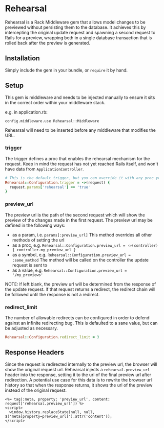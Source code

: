 # Rehearsal

Rehearsal is a Rack Middleware gem that allows model changes to be previewed without persisting them to the database.
It achieves this by intercepting the original update request and spawning a second request to Rails for a preview,
wrapping both in a single database transaction that is rolled back after the preview is generated.

## Installation

Simply include the gem in your bundle, or `require` it by hand.

## Setup

This gem is middleware and needs to be injected manually to ensure it sits in the correct order within your middleware stack.

e.g. in application.rb:

```
config.middleware.use Rehearsal::Middleware

```

Rehearsal will need to be inserted before any middleware that modifies the URL.

### trigger

The trigger defines a proc that enables the rehearsal mechanism for the request. Keep in mind the request has not yet
reached Rails itself, and won't have data from `ApplicationController`.

```ruby
# This is the default trigger, but you can override it with any proc you want
Rehearsal::Configuration.trigger = ->(request) {
  request.params['rehearsal'] == 'true'
}
```

### preview_url

The preview url is the path of the second request which will show the preview of the changes made in the first request.
The preview url may be defined in the following ways:

- as a param, i.e. `params[:preview_url]` This method overrides all other methods of setting the url
- as a proc, e.g. `Rehearsal::Configuration.preview_url = ->(controller) { controller.my_preview_url }`
- as a symbol, e.g. `Rehearsal::Configuration.preview_url = :some_method` The method will be called on the controller the update request is sent to
- as a value, e.g. `Rehearsal::Configuration.preview_url = '/my_previews'`

NOTE: If left blank, the preview url will be determined from the response of the update request. If that request returns
a redirect, the redirect chain will be followed until the response is not a redirect.

### redirect_limit

The number of allowable redirects can be configured in order to defend against an infinite redirecting bug. This is
defaulted to a sane value, but can be adjusted as necessary.

```ruby
Rehearsal::Configuration.redirect_limit = 3
```

## Response Headers

Since the request is redirected internally to the preview url, the browser will show the original request url.
Rehearsal injects a `rehearsal.preview_url` header into the response, setting it to the url of the final
preview url after redirection. A potential use case for this data is to rewrite the
browser url history so that when the response returns, it shows the url of the preview instead of the original request.

```erb
<%= tag(:meta, property: 'preview_url', content: request['rehearsal.preview_url']) %>
<script>
  window.history.replaceState(null, null, $('meta[property=preview_url]').attr('content'));
</script>
```
